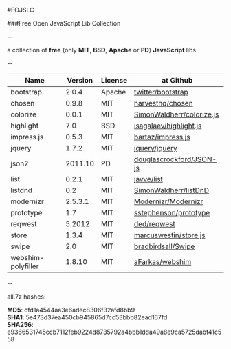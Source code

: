 #FOJSLC

###Free Open JavaScript Lib Collection  

--

a collection of **free** (only **MIT**, **BSD**, **Apache** or **PD**) **JavaScript** libs  

--

Name               | Version | License | at Github
-------------------|---------|---------|-----------
bootstrap          | 2.0.4   | Apache  | [twitter/bootstrap](https://github.com/twitter/bootstrap)
chosen             | 0.9.8   | MIT     | [harvesthq/chosen](https://github.com/harvesthq/chosen)
colorize           | 0.0.1   | MIT     | [SimonWaldherr/colorize.js](https://github.com/SimonWaldherr/colorize.js)
highlight          | 7.0     | BSD     | [isagalaev/highlight.js](https://github.com/isagalaev/highlight.js)
impress.js         | 0.5.3   | MIT     | [bartaz/impress.js](https://github.com/bartaz/impress.js)
jquery             | 1.7.2   | MIT     | [jquery/jquery](https://github.com/jquery/jquery)
json2              | 2011.10 | PD      | [douglascrockford/JSON-js](https://github.com/douglascrockford/JSON-js)
list               | 0.2.1   | MIT     | [javve/list](https://github.com/javve/list)
listdnd            | 0.2     | MIT     | [SimonWaldherr/listDnD](https://github.com/SimonWaldherr/listDnD)
modernizr          | 2.5.3.1 | MIT     | [Modernizr/Modernizr](https://github.com/Modernizr/Modernizr)
prototype          | 1.7     | MIT     | [sstephenson/prototype](https://github.com/sstephenson/prototype)
reqwest            | 5.2012  | MIT     | [ded/reqwest](https://github.com/ded/reqwest)
store              | 1.3.4   | MIT     | [marcuswestin/store.js](https://github.com/marcuswestin/store.js)
swipe              | 2.0     | MIT     | [bradbirdsall/Swipe](https://github.com/bradbirdsall/Swipe)
webshim-polyfiller | 1.8.10  | MIT     | [aFarkas/webshim](https://github.com/aFarkas/webshim)

--

all.7z hashes:  

**MD5**: cfd1a4544aa3e6adec8306f32afd8bb9  
**SHA1**: 5e473d37ea450cb945865d7cc53bbb82ead167fd  
**SHA256**: e9366531745ccb7112feb9224d8735792a4bbb1dda49a8e9ca5725dabf41c558
